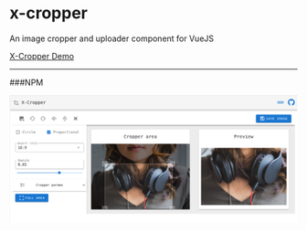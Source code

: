 # x-cropper
An image cropper and uploader component for VueJS

[X-Cropper Demo](https://mrsky1001.github.io/x-cropper/)

____
###NPM


![x-cropper](assets/x-cropper.png)